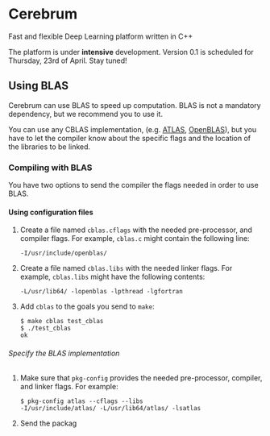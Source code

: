 # Cerebrum

Fast and flexible Deep Learning platform written in C++

The platform is under **intensive** development. Version 0.1 is scheduled for
Thursday, 23rd of April. Stay tuned!

## Using BLAS

Cerebrum can use BLAS to speed up computation. BLAS is not a mandatory
dependency, but we recommend you to use it.

You can use any CBLAS implementation, (e.g.
 [ATLAS](http://math-atlas.sourceforge.net/),
 [OpenBLAS](www.openblas.net)), but you have to let the compiler know about
the specific flags and the location of the libraries to be linked.

### Compiling with BLAS

You have two options to send the compiler the flags needed in order to use
BLAS.

#### Using configuration files

1.  Create a file named `cblas.cflags` with the needed pre-processor, and
    compiler flags. For example, `cblas.c` might contain the following line:
    
    ```
    -I/usr/include/openblas/
    ```

2.  Create a file named `cblas.libs` with the needed linker flags. For example,
    `cblas.libs` might have the following contents:
    
    ```
    -L/usr/lib64/ -lopenblas -lpthread -lgfortran
    ```

3.  Add `cblas` to the goals you send to `make`:
    
    ```
    $ make cblas test_cblas
    $ ./test_cblas
    ok
    ```

###### Specify the BLAS implementation

1.  Make sure that `pkg-config` provides the needed pre-processor, compiler,
    and linker flags. For example:
    
    ```
    $ pkg-config atlas --cflags --libs
    -I/usr/include/atlas/ -L/usr/lib64/atlas/ -lsatlas
    ```

2. Send the packag